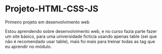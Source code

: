 # Projeto-HTML-CSS-JS
Primeiro projeto em desenvolvimento web

Estou aprendendo sobre desenvolvimento web, e no curso fazia parte fazer um site básico, para uma universidade ficticia usando apenas table
(sei que não é recomendado usar table), mais foi mais para treinar todas as tag que eu aprendir no módulo.
